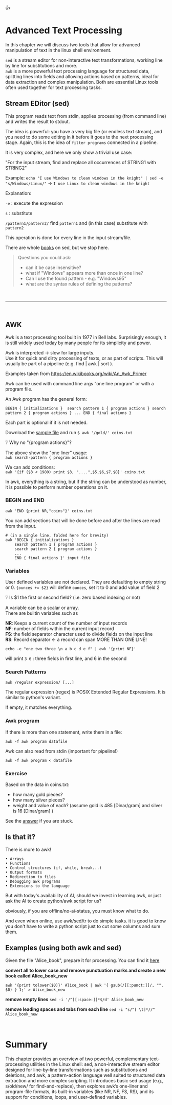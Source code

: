 👍

# Advanced Text Processing

In this chapter we will discuss two tools that allow for advanced manipulation of text in the linux shell environment.

`sed` is a stream editor for non-interactive text transformations, working line by line for substitutions and more. <br>
`awk` is a more powerful text processing language for structured data, splitting lines into fields and allowing actions based on patterns, ideal for data extraction and complex manipulation. Both are essential Linux tools often used together for text processing tasks.

## Stream EDitor (sed)
This program reads text from stdin, applies processing (from command line) and writes the result to stdout. 

The idea is powerful: you have a very big file (or endless text stream), and you need to do some editing in it before it goes to the next processing stage. Again, this is the idea of `filter programs` connected in a pipeline.

It is very complex, and here we only show a trivial use case:

"For the input stream, find and replace all occurrences of STRING1 with STRING2"

Example: `echo "I use Windows to clean windows in the knight" | sed -e "s/Windows/Linux/"`
-> `I use Linux to clean windows in the knight`

Explanation:

`-e` : execute the expression

`s` : substitute

`/pattern1/pattern2/` find `pattern1` and (in this case) substitute with `pattern2`

This operation is done for every line in the input stream/file.

There are whole [books](https://www.amazon.com/sed-awk-Dale-Dougherty/dp/1565922255) on sed, but we stop here.

> Questions you could ask:
>
> - can it be case insensitive?
> - what if "Windows" appears more than once in one line?
> - Can I use the found pattern  - e.g. "Windows95"
> - what are the syntax rules of defining the patterns?

<br>
<hr>
<br>

## AWK

Awk is a text processing tool built in 1977 in Bell labs. 
Surprisingly enough, it is still widely used today by many people for its simplicity and power. 

Awk is interpreted -> slow for large inputs.<br>
Use it for quick and dirty processing of texts, or as part of scripts. This will usually be part of a pipeline (e.g. find | awk | sort ).

Examples taken from https://en.wikibooks.org/wiki/An_Awk_Primer


Awk can be used with command line args "one line program" or with a program file.

An Awk program has the general form:
```
BEGIN { initializations }  search pattern 1 { program actions } search pattern 2 { program actions } ... END { final actions }
```
Each part is optional if it is not needed.

Download the [sample file](../assets/07/coins.txt) and run `$ awk '/gold/' coins.txt`

❔ Why  no "{program actions}"?

The above show the "one liner" usage: <br>
`awk search-pattern { program actions }`

We can add conditions:<br>
`awk '{if ($3 < 1980) print $3, "....",$5,$6,$7,$8}' coins.txt`

In awk, everything is a string, but if the string can be understood as number, it is possible to perform number operations on it.

### BEGIN and END

`awk 'END {print NR,"coins"}' coins.txt`

You can add sections that will be done before and after the lines are read from the input.

```
# (in a single line. folded here for brevity)
awk 'BEGIN { initializations }
    search pattern 1 { program actions }
    search pattern 2 { program actions }
    ...
    END { final actions }' input file
```

### Variables
User defined variables are not declared. They are defaulting to empty string or 0.
`{ounces += $2}` will define `ounces`, set it to 0 and add value of field 2

❔ Is $1 the first or second field? (i.e. zero based indexing or not)

A variable can be a scalar or array.<br>
There are builtin variables such as

**NR**: Keeps a current count of the number of input records<br>
**NF**: number of fields within the current input record<br>
**FS**: the field separator character used to divide fields on the input line<br>
**RS**: Record separator    ← a record can span MORE THAN ONE LINE!

`echo -e "one two three \n a b c d e f" | awk '{print NF}'`

will print `3 6` : three fields in first line, and 6 in the second

### Search Patterns
`awk /regular expression/ [...]`

The regular expression (regex) is POSIX Extended Regular Expressions. It is similar to python's variant.

If empty, it matches everything.

### Awk program

If there is more than one statement, write them in a file:

`awk -f awk program datafile`

Awk can also read from stdin (important for pipeline!) 

`awk -f awk program < datafile`

### Exercise
Based on the data in coins.txt:

- how many gold pieces?
- how many silver pieces?
- weight and value of each? (assume gold is 485 [Dinar/gram] and silver is 16 [Dinar/gram]
)

See the [answer](../assets/07/summing.awk) if you are stuck.


## Is that it?
There is more to awk! 

    • Arrays
    • Functions
    • Control structures (if, while, break...)
    • Output formats
    • Redirection to files
    • Debugging awk programs
    • Extensions to the language

But with today's availability of AI, should we invest in learning awk, or just ask the AI to create python/awk script for us?

obviously, if you are offline/no-ai-status, you must know what to do.

And even when online, use awk/sed/tr to do simple tasks. it is good to know you don't have to write a python script just to cut some columns and sum them.


## Examples (using both awk and sed)

Given the file "Alice_book", prepare it for processing. You can find it [here](../assets/07/alice.txt)


**convert all to lower case and remove punctuation marks and create a new book called Alice_book_new**

```
awk '{print tolower($0)}' Alice_book | awk '{ gsub(/[[:punct:]]/, "", $0) } 1;' > Alice_book_new
```


**remove empty lines**
`sed -i '/^[[:space:]]*$/d' Alice_book_new`

**remove leading spaces and tabs from each line**
`sed -i "s/^[ \t]*//" Alice_book_new`

<br>

# Summary
This chapter provides an overview of two powerful, complementary text-processing utilities in the Linux shell: sed, a non-interactive stream editor designed for line-by-line transformations such as substitutions and deletions, and awk, a pattern-action language well suited to structured data extraction and more complex scripting. It introduces basic sed usage (e.g., s/old/new/ for find-and-replace), then explores awk’s one-liner and program-file formats, its built-in variables (like NR, NF, FS, RS),  and its support for conditions, loops, and user-defined variables.
